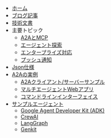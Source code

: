 <!-- docs/_sidebar.md -->

* [ホーム](/)
* [ブログ記事](https://developers.googleblog.com/en/a2a-a-new-era-of-agent-interoperability/)
* [技術文書](/documentation.md)
* 主要トピック
  * [A2AとMCP](/topics/a2a_and_mcp.md)
  * [エージェント探索](/topics/agent_discovery.md)
  * [エンタープライズ対応](/topics/enterprise_ready.md)
  * [プッシュ通知](/topics/push_notifications.md)
* [Json仕様](https://github.com/google/A2A/tree/main/specification/json)
* [A2Aの実例](https://github.com/google/A2A/tree/main/samples)
  * [A2Aクライアント/サーバーサンプル](https://github.com/google/A2A/tree/main/samples/python/common)
  * [マルチエージェントWebアプリ](https://github.com/google/A2A/tree/main/demo/README.md)
  * [コマンドラインインターフェイス](https://github.com/google/A2A/blob/main/samples/python/hosts/cli/README.md)
* [サンプルエージェント](https://github.com/google/A2A/tree/main/samples)
  * [Google Agent Developer Kit (ADK)](https://github.com/google/A2A/tree/main/samples/python/agents/google_adk/README.md)
  * [CrewAI](https://github.com/google/A2A/tree/main/samples/python/agents/crewai/README.md)
  * [LangGraph](https://github.com/google/A2A/tree/main/samples/python/agents/langgraph/README.md)
  * [Genkit](https://github.com/google/A2A/tree/main/samples/js/src/agents/README.md) 